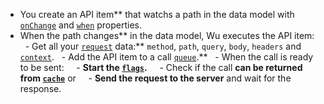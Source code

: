 - You create an API item** that watchs a path in the data model with
[`onChange`](./documentation-properties.md#onchange) and [`when`](./documentation-properties.md#when) properties.
- When the path changes** in the data model, Wu executes the API item:
  - Get all your [`request`](#request-property) data:** `method`, `path`, `query`, `body`, `headers` and [`context`](#optionscontext).
  - Add the API item to a call [`queue`](#queue).**
  - When the call is ready to be sent:
    - **Start the [`flags`](#optionsflags).**
    - Check if the call **can be returned from [`cache`](#optionscacheable)** or
    - **Send the request to the server** and wait for the response.
